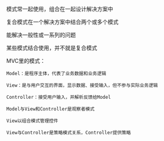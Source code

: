 模式常一起使用，组合在一起设计解决方案中

复合模式在一个解决方案中结合两个或多个模式

能解决一般性或一系列的问题

某些模式结合使用，并不就是复合模式

MVC里的模式：

    Model：是程序主体，代表了业务数据和业务逻辑
    
    View：是与用户交互的界面，显示数据、接受输入，但不参与实际业务逻辑
    
    Controller：接受用户输入，并解析反馈给Model
    
    Model与View和Controller是观察者模式
    
    View以组合模式管理控件
    
    View与Controller是策略模式关系，Controller提供策略
